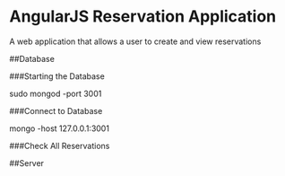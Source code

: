 # AngularJS Reservation Application

A web application that allows a user to create and view reservations





##Database

###Starting the Database

sudo mongod -port 3001


###Connect to Database

mongo -host 127.0.0.1:3001

###Check All Reservations




##Server

